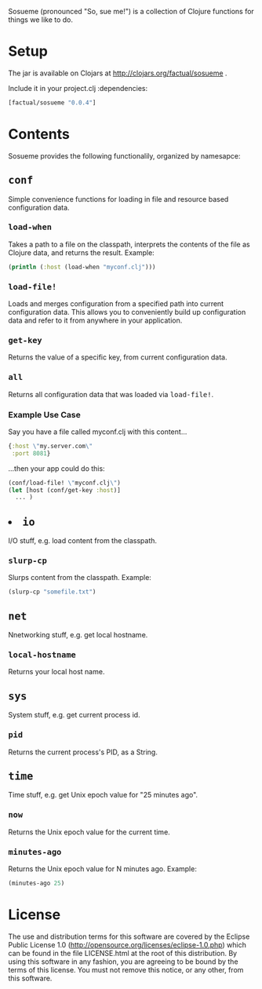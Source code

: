 Sosueme (pronounced "So, sue me!") is a collection of Clojure functions for things we like to do.

# Setup

The jar is available on Clojars at http://clojars.org/factual/sosueme .

Include it in your project.clj :dependencies:

````clojure
[factual/sosueme "0.0.4"]
````

# Contents

Sosueme provides the following functionalily, organized by namesapce:

## <tt>conf</tt>

Simple convenience functions for loading in file and resource based configuration data.

### <tt>load-when</tt>

Takes a path to a file on the classpath, interprets the contents of the file as Clojure data, and
returns the result. Example:

````clojure
(println (:host (load-when "myconf.clj")))
````

### <tt>load-file!</tt>

Loads and merges configuration from a specified path into current configuration data. This
allows you to conveniently build up configuration data and refer to it from anywhere in your
application.

### <tt>get-key</tt>

Returns the value of a specific key, from current configuration data.

### <tt>all</tt>

Returns all configuration data that was loaded via <tt>load-file!</tt>.

### Example Use Case

Say you have a file called myconf.clj with this content...

````clojure
{:host \"my.server.com\"
 :port 8081}
````

...then your app could do this:

````clojure
(conf/load-file! \"myconf.clj\")
(let [host (conf/get-key :host)]
  ... )
````

## <li><tt>io</tt>

I/O stuff, e.g. load content from the classpath.

### <tt>slurp-cp</tt>

Slurps content from the classpath. Example:

````clojure
(slurp-cp "somefile.txt")
````

## <tt>net</tt>

Nnetworking stuff, e.g. get local hostname.

### <tt>local-hostname</tt>

Returns your local host name.

## <tt>sys</tt>

System stuff, e.g. get current process id.

### <tt>pid</tt>

Returns the current process's PID, as a String.

## <tt>time</tt>

Time stuff, e.g. get Unix epoch value for "25 minutes ago".

### <tt>now</tt>

Returns the Unix epoch value for the current time.

### <tt>minutes-ago</tt>

Returns the Unix epoch value for N minutes ago. Example:

````clojure
(minutes-ago 25)
````

# License

The use and distribution terms for this software are covered by the
Eclipse Public License 1.0 (http://opensource.org/licenses/eclipse-1.0.php)
which can be found in the file LICENSE.html at the root of this distribution.
By using this software in any fashion, you are agreeing to be bound by
the terms of this license.
You must not remove this notice, or any other, from this software.

